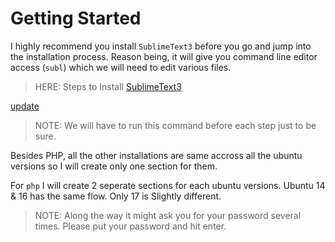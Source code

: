 # Getting Started

I highly recommend you install `SublimeText3` before you go and jump into the installation process.
Reason being, it will give you command line editor access (`subl`) which we will need to edit various files.

> HERE: Steps to Install [SublimeText3](/sublime)

[update](_update.md ':include')

> NOTE: We will have to run this command before each step just to be sure.

Besides PHP, all the other installations are same accross all the 
ubuntu versions so I will create only one section for them.

For `php` I will create 2 seperate sections for each ubuntu versions. Ubuntu 14 & 16 has the same flow. Only 17 is Slightly different.

> NOTE: Along the way it might ask you for your password several times. Please put your password and hit enter.